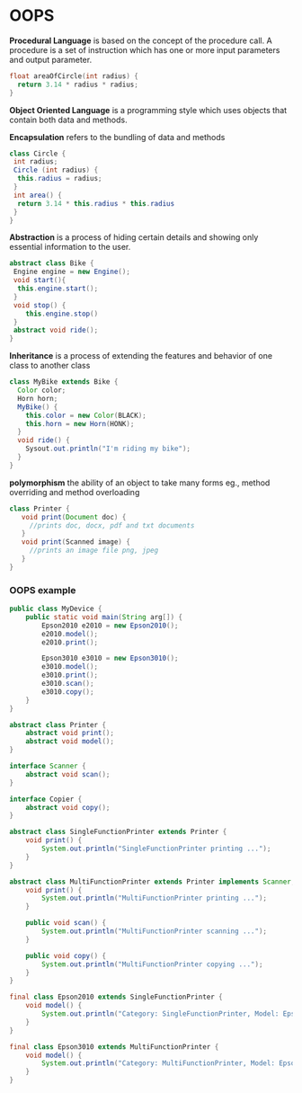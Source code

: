 # OOPS

__Procedural Language__ is based on the concept of the procedure call. A procedure is a set of instruction which has one or more input parameters and output parameter.
```C
float areaOfCircle(int radius) {
  return 3.14 * radius * radius;
}
```
__Object Oriented Language__ is a programming style which uses objects that contain both data and methods.

__Encapsulation__ refers to the bundling of data and methods
```java
class Circle {
 int radius;
 Circle (int radius) {
  this.radius = radius;
 }
 int area() {
  return 3.14 * this.radius * this.radius 
 }
}
```
__Abstraction__ is a process of hiding certain details and showing only essential information to the user.
```java
abstract class Bike {
 Engine engine = new Engine();
 void start(){
  this.engine.start();
 }
 void stop() {
    this.engine.stop()
 }
 abstract void ride();
}
```
__Inheritance__ is a process of extending the features and behavior of one class to another class
```java
class MyBike extends Bike {
  Color color;
  Horn horn;
  MyBike() {
    this.color = new Color(BLACK);
    this.horn = new Horn(HONK);
  }
  void ride() {
    Sysout.out.println("I'm riding my bike");
  }
}
```
__polymorphism__ the ability of an object to take many forms eg., method overriding and method overloading
```java
class Printer {
   void print(Document doc) {
     //prints doc, docx, pdf and txt documents
   }
   void print(Scanned image) {
     //prints an image file png, jpeg
   }
}
```
### OOPS example
```java
public class MyDevice {
	public static void main(String arg[]) {
		Epson2010 e2010 = new Epson2010();
		e2010.model();
		e2010.print();

		Epson3010 e3010 = new Epson3010();
		e3010.model();
		e3010.print();
		e3010.scan();
		e3010.copy();
	}
}

abstract class Printer {
	abstract void print();
	abstract void model();
}

interface Scanner {
	abstract void scan();
}

interface Copier {
	abstract void copy();
}

abstract class SingleFunctionPrinter extends Printer {
	void print() {
		System.out.println("SingleFunctionPrinter printing ...");
	}
}

abstract class MultiFunctionPrinter extends Printer implements Scanner, Copier {
	void print() {
		System.out.println("MultiFunctionPrinter printing ...");
	}

	public void scan() {
		System.out.println("MultiFunctionPrinter scanning ...");
	}

	public void copy() {
		System.out.println("MultiFunctionPrinter copying ...");
	}
}

final class Epson2010 extends SingleFunctionPrinter {
	void model() {
		System.out.println("Category: SingleFunctionPrinter, Model: Epson Model 2010");
	}
}

final class Epson3010 extends MultiFunctionPrinter {
	void model() {
		System.out.println("Category: MultiFunctionPrinter, Model: Epson Model 3010");
	}
}

```
